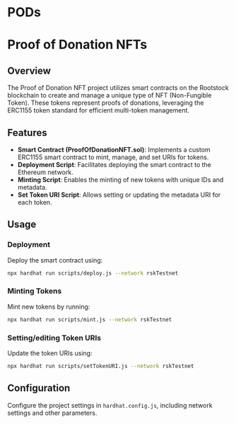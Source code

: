 # PODs

# Proof of Donation NFTs

## Overview
The Proof of Donation NFT project utilizes smart contracts on the Rootstock blockchain to create and manage a unique type of NFT (Non-Fungible Token). These tokens represent proofs of donations, leveraging the ERC1155 token standard for efficient multi-token management.

## Features
- **Smart Contract (ProofOfDonationNFT.sol)**: Implements a custom ERC1155 smart contract to mint, manage, and set URIs for tokens.
- **Deployment Script**: Facilitates deploying the smart contract to the Ethereum network.
- **Minting Script**: Enables the minting of new tokens with unique IDs and metadata.
- **Set Token URI Script**: Allows setting or updating the metadata URI for each token.

## Usage
### Deployment
Deploy the smart contract using:
```bash
npx hardhat run scripts/deploy.js --network rskTestnet
```

### Minting Tokens
Mint new tokens by running:
```bash
npx hardhat run scripts/mint.js --network rskTestnet
```

### Setting/editing Token URIs
Update the token URIs using:
```bash
npx hardhat run scripts/setTokenURI.js --network rskTestnet
```

## Configuration
Configure the project settings in `hardhat.config.js`, including network settings and other parameters.

